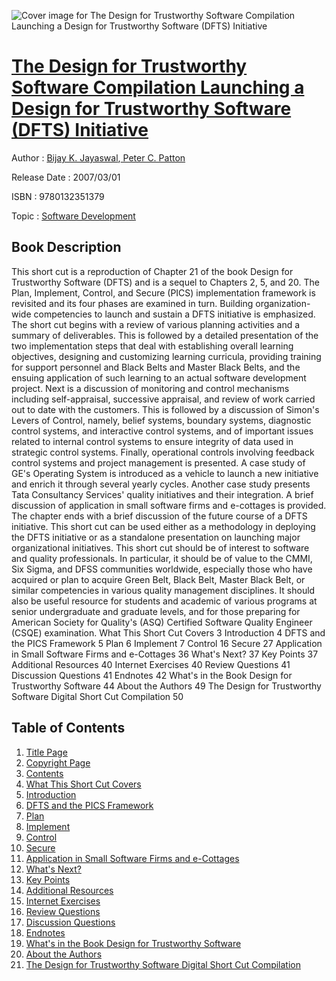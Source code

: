 ![Cover image for The Design for Trustworthy Software Compilation Launching a Design for Trustworthy Software (DFTS) Initiative](https://imgdetail.ebookreading.net/cover/cover/software_development/EB9780132351379.jpg)

[The Design for Trustworthy Software Compilation Launching a Design for Trustworthy Software (DFTS) Initiative](https://ebookreading.net/view/book/The+Design+for+Trustworthy+Software+Compilation+Launching+a+Design+for+Trustworthy+Software+%28DFTS%29+Initiative-EB9780132351379_1.html "The Design for Trustworthy Software Compilation Launching a Design for Trustworthy Software (DFTS) Initiative")
====================================================================================================================

Author : [Bijay K. Jayaswal](https://ebookreading.net/search/author/Bijay+K.+Jayaswal),[ Peter C. Patton](https://ebookreading.net/search/author/+Peter+C.+Patton)

Release Date : 2007/03/01

ISBN : 9780132351379

Topic : [Software Development](https://ebookreading.net/search/category/software-development)

Book Description
-----------------

This short cut is a reproduction of Chapter 21 of the book Design for Trustworthy Software (DFTS) and is a sequel to Chapters 2, 5, and 20. The Plan, Implement, Control, and Secure (PICS) implementation framework is revisited and its four phases are examined in turn. Building organization-wide competencies to launch and sustain a DFTS initiative is emphasized.
The short cut begins with a review of various planning activities and a summary of deliverables. This is followed by a detailed presentation of the two implementation steps that deal with establishing overall learning objectives, designing and customizing learning curricula, providing training for support personnel and Black Belts and Master Black Belts, and the ensuing application of such learning to an actual software development project. Next is a discussion of monitoring and control mechanisms including self-appraisal, successive appraisal, and review of work carried out to date with the customers. This is followed by a discussion of Simon's Levers of Control, namely, belief systems, boundary systems, diagnostic control systems, and interactive control systems, and of important issues related to internal control systems to ensure integrity of data used in strategic control systems. Finally, operational controls involving feedback control systems and project management is presented.
A case study of GE's Operating System is introduced as a vehicle to launch a new initiative and enrich it through several yearly cycles. Another case study presents Tata Consultancy Services' quality initiatives and their integration. A brief discussion of application in small software firms and e-cottages is provided. The chapter ends with a brief discussion of the future course of a DFTS initiative.
This short cut can be used either as a methodology in deploying the DFTS initiative or as a standalone presentation on launching major organizational initiatives.
This short cut should be of interest to software and quality professionals. In particular, it should be of value to the CMMI, Six Sigma, and DFSS communities worldwide, especially those who have acquired or plan to acquire Green Belt, Black Belt, Master Black Belt, or similar competencies in various quality management disciplines. It should also be useful resource for students and academic of various programs at senior undergraduate and graduate levels, and for those preparing for American Society for Quality's (ASQ) Certified Software Quality Engineer (CSQE) examination.
What This Short Cut Covers 3
Introduction 4
DFTS and the PICS Framework 5
Plan 6
Implement 7
Control 16
Secure 27
Application in Small Software Firms and e-Cottages 36
What's Next? 37
Key Points 37
Additional Resources 40
Internet Exercises 40
Review Questions 41
Discussion Questions 41
Endnotes 42
What's in the Book Design for Trustworthy Software 44
About the Authors 49
The Design for Trustworthy Software Digital Short Cut Compilation 50
              
Table of Contents
-----------------

1. [Title Page](https://ebookreading.net/view/book/The+Design+for+Trustworthy+Software+Compilation+Launching+a+Design+for+Trustworthy+Software+%28DFTS%29+Initiative-EB9780132351379_2.html)
1. [Copyright Page](https://ebookreading.net/view/book/The+Design+for+Trustworthy+Software+Compilation+Launching+a+Design+for+Trustworthy+Software+%28DFTS%29+Initiative-EB9780132351379_4.html)
1. [Contents](https://ebookreading.net/view/book/The+Design+for+Trustworthy+Software+Compilation+Launching+a+Design+for+Trustworthy+Software+%28DFTS%29+Initiative-EB9780132351379_3.html)
1. [What This Short Cut Covers](https://ebookreading.net/view/book/The+Design+for+Trustworthy+Software+Compilation+Launching+a+Design+for+Trustworthy+Software+%28DFTS%29+Initiative-EB9780132351379_6.html)
1. [Introduction](https://ebookreading.net/view/book/The+Design+for+Trustworthy+Software+Compilation+Launching+a+Design+for+Trustworthy+Software+%28DFTS%29+Initiative-EB9780132351379_7.html)
1. [DFTS and the PICS Framework](https://ebookreading.net/view/book/The+Design+for+Trustworthy+Software+Compilation+Launching+a+Design+for+Trustworthy+Software+%28DFTS%29+Initiative-EB9780132351379_8.html)
1. [Plan](https://ebookreading.net/view/book/The+Design+for+Trustworthy+Software+Compilation+Launching+a+Design+for+Trustworthy+Software+%28DFTS%29+Initiative-EB9780132351379_9.html)
1. [Implement](https://ebookreading.net/view/book/The+Design+for+Trustworthy+Software+Compilation+Launching+a+Design+for+Trustworthy+Software+%28DFTS%29+Initiative-EB9780132351379_10.html)
1. [Control](https://ebookreading.net/view/book/The+Design+for+Trustworthy+Software+Compilation+Launching+a+Design+for+Trustworthy+Software+%28DFTS%29+Initiative-EB9780132351379_11.html)
1. [Secure](https://ebookreading.net/view/book/The+Design+for+Trustworthy+Software+Compilation+Launching+a+Design+for+Trustworthy+Software+%28DFTS%29+Initiative-EB9780132351379_12.html)
1. [Application in Small Software Firms and e-Cottages](https://ebookreading.net/view/book/The+Design+for+Trustworthy+Software+Compilation+Launching+a+Design+for+Trustworthy+Software+%28DFTS%29+Initiative-EB9780132351379_13.html)
1. [What&#39;s Next?](https://ebookreading.net/view/book/The+Design+for+Trustworthy+Software+Compilation+Launching+a+Design+for+Trustworthy+Software+%28DFTS%29+Initiative-EB9780132351379_14.html)
1. [Key Points](https://ebookreading.net/view/book/The+Design+for+Trustworthy+Software+Compilation+Launching+a+Design+for+Trustworthy+Software+%28DFTS%29+Initiative-EB9780132351379_15.html)
1. [Additional Resources](https://ebookreading.net/view/book/The+Design+for+Trustworthy+Software+Compilation+Launching+a+Design+for+Trustworthy+Software+%28DFTS%29+Initiative-EB9780132351379_16.html)
1. [Internet Exercises](https://ebookreading.net/view/book/The+Design+for+Trustworthy+Software+Compilation+Launching+a+Design+for+Trustworthy+Software+%28DFTS%29+Initiative-EB9780132351379_17.html)
1. [Review Questions](https://ebookreading.net/view/book/The+Design+for+Trustworthy+Software+Compilation+Launching+a+Design+for+Trustworthy+Software+%28DFTS%29+Initiative-EB9780132351379_18.html)
1. [Discussion Questions](https://ebookreading.net/view/book/The+Design+for+Trustworthy+Software+Compilation+Launching+a+Design+for+Trustworthy+Software+%28DFTS%29+Initiative-EB9780132351379_19.html)
1. [Endnotes](https://ebookreading.net/view/book/The+Design+for+Trustworthy+Software+Compilation+Launching+a+Design+for+Trustworthy+Software+%28DFTS%29+Initiative-EB9780132351379_20.html)
1. [What&#39;s in the Book Design for Trustworthy Software](https://ebookreading.net/view/book/The+Design+for+Trustworthy+Software+Compilation+Launching+a+Design+for+Trustworthy+Software+%28DFTS%29+Initiative-EB9780132351379_21.html)
1. [About the Authors](https://ebookreading.net/view/book/The+Design+for+Trustworthy+Software+Compilation+Launching+a+Design+for+Trustworthy+Software+%28DFTS%29+Initiative-EB9780132351379_22.html)
1. [The Design for Trustworthy Software Digital Short Cut Compilation](https://ebookreading.net/view/book/The+Design+for+Trustworthy+Software+Compilation+Launching+a+Design+for+Trustworthy+Software+%28DFTS%29+Initiative-EB9780132351379_23.html)
